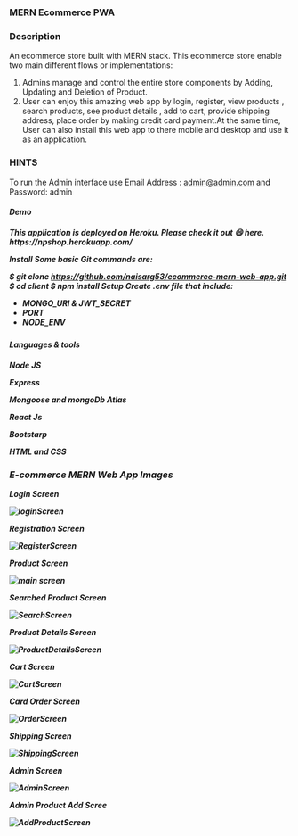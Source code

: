 <h3><b>MERN Ecommerce PWA</b></h3>

<h3><b>Description</b></h3>
An ecommerce store built with MERN stack. This ecommerce store enable two main different flows or implementations:

1) Admins manage and control the entire store components by Adding, Updating and Deletion of Product.
2) User can enjoy this amazing web app by login, register, view products , search products, see product details , add to cart, provide shipping address, place order by making credit card payment.At the same time, User can also install this web app to there mobile and desktop and use it as an application.

<h3><b>HINTS</b></h3>

To run the Admin interface use Email Address : admin@admin.com and Password: admin

<h5><b>Demo<b><h5>
This application is deployed on Heroku. Please check it out 😄 here.
https://npshop.herokuapp.com/

Install
Some basic Git commands are:

$ git clone https://github.com/naisarg53/ecommerce-mern-web-app.git
$ cd client
$ npm install
Setup
 Create .env file that include:

  * MONGO_URI & JWT_SECRET
  * PORT 
  * NODE_ENV

<h4><b>Languages & tools</b><h4>

Node JS

Express

Mongoose and mongoDb Atlas

React Js

Bootstarp

HTML and CSS

<h3><b>E-commerce MERN Web App Images</b></h3>
<b>Login Screen</b>


![loginScreen](https://user-images.githubusercontent.com/59700346/93866600-80647900-fce5-11ea-99ce-b43538222aaf.JPG)

<b>Registration Screen</b>

![RegisterScreen](https://user-images.githubusercontent.com/59700346/93866611-84909680-fce5-11ea-968b-1c78b59e0400.JPG)

<b>Product Screen</b>

![main screen](https://user-images.githubusercontent.com/59700346/93866628-88bcb400-fce5-11ea-852c-0041260e1799.JPG)

<b>Searched Product Screen</b>

![SearchScreen](https://user-images.githubusercontent.com/59700346/93866649-8f4b2b80-fce5-11ea-82b5-6cb180289354.JPG)

<b>Product Details Screen</b>

![ProductDetailsScreen](https://user-images.githubusercontent.com/59700346/93866657-91ad8580-fce5-11ea-8cb8-cb9c525eda8a.JPG)

<b>Cart Screen</b>

![CartScreen](https://user-images.githubusercontent.com/59700346/93866665-95410c80-fce5-11ea-802c-65dd03df0c5c.JPG)

<b>Card Order Screen</b>

![OrderScreen](https://user-images.githubusercontent.com/59700346/93866677-9bcf8400-fce5-11ea-977c-d8c014dbcd27.JPG)

<b>Shipping Screen</b>

![ShippingScreen](https://user-images.githubusercontent.com/59700346/93866707-a9850980-fce5-11ea-889a-5ad75c50298b.JPG)

<b>Admin Screen</b>

![AdminScreen](https://user-images.githubusercontent.com/59700346/93866721-adb12700-fce5-11ea-9d3f-61ea3f77485a.JPG)

<b>Admin Product Add Scree</b>

![AddProductScreen](https://user-images.githubusercontent.com/59700346/93866739-b30e7180-fce5-11ea-888b-f9969ad2e8de.JPG)
